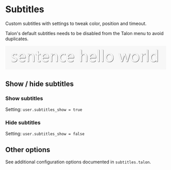 # Subtitles

Custom subtitles with settings to tweak color, position and timeout.

Talon's default subtitles needs to be disabled from the Talon menu to avoid duplicates.

![Subtitle](./images/subtitle.png)

## Show / hide subtitles

### Show subtitles

Setting: `user.subtitles_show = true`

### Hide subtitles

Setting: `user.subtitles_show = false`

## Other options

See additional configuration options documented in `subtitles.talon`.
